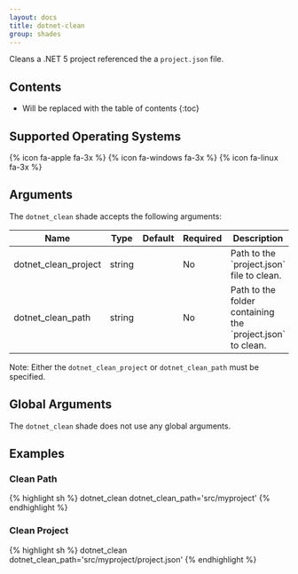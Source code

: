 ```yaml
---
layout: docs
title: dotnet-clean
group: shades
---
```


Cleans a .NET 5 project referenced the a `project.json` file.
## Contents

* Will be replaced with the table of contents
{:toc}

## Supported Operating Systems

{% icon fa-apple fa-3x %} {% icon fa-windows fa-3x %} {% icon fa-linux fa-3x %}

## Arguments

The `dotnet_clean` shade accepts the following arguments:

<div class="table-responsive">
    <table class="table table-bordered table-striped">
    <thead>
        <tr>
            <th style="width:100px;">Name</th>
            <th style="width:50px;">Type</th>
            <th style="width:50px;">Default</th>
            <th style="width:25px;">Required</th>
            <th>Description</th>
        </tr>
    </thead>
    <tbody>
        <tr>
            <td>dotnet_clean_project</td>
            <td>string</td>
            <td></td>
            <td>No</td>
            <td>Path to the `project.json` file to clean.</td>
        </tr>
        <tr>
            <td>dotnet_clean_path</td>
            <td>string</td>
            <td></td>
            <td>No</td>
            <td>Path to the folder containing the `project.json` to clean.</td>
        </tr>
    </tbody>
    </table>
</div>

Note: Either the `dotnet_clean_project` or `dotnet_clean_path` must be specified.

## Global Arguments

The `dotnet_clean` shade does not use any global arguments.

## Examples

### Clean Path

{% highlight sh %}
dotnet_clean dotnet_clean_path='src/myproject'
{% endhighlight %}

### Clean Project

{% highlight sh %}
dotnet_clean dotnet_clean_path='src/myproject/project.json'
{% endhighlight %}